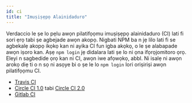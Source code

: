 ```yaml
---
id: ci
title: "Imuṣiṣẹpọ Alainidaduro"
---
```


Verdaccio le ṣe lo pẹlu awọn pilatifọọmu imuṣiṣẹpọ alainidaduro (CI) lati fi sori ẹrọ tabi ṣe agbejade awọn akopọ. Nigbati NPM ba n jẹ lilo lati fi se agbekalẹ akopọ ikọkọ kan ni ayika CI fun igba akọkọ, o le ṣe alabapade awọn iṣoro kan. Aṣẹ `npm login` jẹ didalara lati ṣe lo ni ọna ifọrọjomitoro ọrọ. Eleyi n sagbedide ọrọ kan ni CI, awọn iwe afọwọkọ, abbl. Ni isalẹ ni awọn arokọ diẹ ti o n sọ ni asọye bi o ṣe le lo `npm login` lori oriṣiriṣi awọn pilatifọọmu CI.

- [Travis CI](https://remysharp.com/2015/10/26/using-travis-with-private-npm-deps)
- [Circle CI 1.0](https://circleci.com/docs/1.0/npm-login/) tabi [Circle CI 2.0](https://circleci.com/docs/2.0/deployment-integrations/#npm)
- [Gitlab CI](https://www.exclamationlabs.com/blog/continuous-deployment-to-npm-using-gitlab-ci/)
